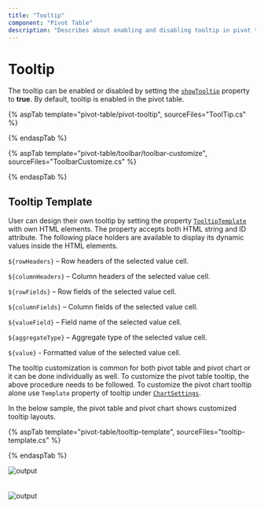 ```yaml
---
title: "Tooltip"
component: "Pivot Table"
description: "Describes about enabling and disabling tooltip in pivot table"
---
```


# Tooltip

The tooltip can be enabled or disabled by setting the [`showTooltip`](https://ej2.syncfusion.com/react/documentation/api/pivotview/#showtooltip) property to **true**. By default, tooltip is enabled in the pivot table.

{% aspTab template="pivot-table/pivot-tooltip", sourceFiles="ToolTip.cs" %}

{% endaspTab %}

{% aspTab template="pivot-table/toolbar/toolbar-customize", sourceFiles="ToolbarCustomize.cs" %}

{% endaspTab %}

## Tooltip Template

User can design their own tooltip by setting the property [`TooltipTemplate`](https://help.syncfusion.com/cr/aspnetmvc-js2/Syncfusion.EJ2~Syncfusion.EJ2.PivotView.PivotView~TooltipTemplate.html) with own HTML elements. The property accepts both HTML string and ID attribute. The following place holders are available to display its dynamic values inside the HTML elements.

`${rowHeaders}` – Row headers of the selected value cell.

`${columnHeaders}`  – Column headers of the selected value cell.

`${rowFields}` – Row fields of the selected value cell.

`${columnFields}` – Column fields of the selected value cell.

`${valueField}` – Field name of the selected value cell.

`${aggregateType}` – Aggregate type of the selected value cell.

`${value}` - Formatted value of the selected value cell.

The tooltip customization is common for both pivot table and pivot chart or it can be done individually as well. To customize the pivot table tooltip, the above procedure needs to be followed. To customize the pivot chart tooltip alone use `Template` property of tooltip under [`ChartSettings`](https://help.syncfusion.com/cr/aspnetmvc-js2/Syncfusion.EJ2~Syncfusion.EJ2.PivotView.PivotViewChartSettings_members.html).

In the below sample, the pivot table and pivot chart shows customized tooltip layouts.

{% aspTab template="pivot-table/tooltip-template", sourceFiles="tooltip-template.cs" %}

{% endaspTab %}

<!-- markdownlint-disable MD012 -->
![output](images/tooltipTemplate.png)
<br/>
<br/>
<br/>
![output](images/tooltipTemplate-chart.png)